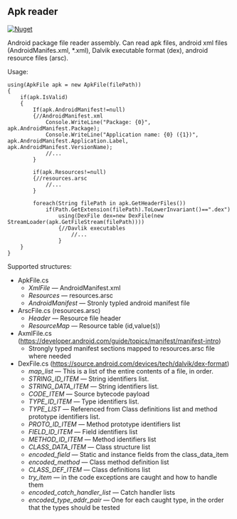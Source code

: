 ## Apk reader

[![Nuget](https://img.shields.io/nuget/v/AlphaOmega.ApkReader)](https://www.nuget.org/packages/AlphaOmega.ApkReader)

Android package file reader assembly. Can read apk files, android xml files (AndroidManifes.xml, *.xml), Dalvik executable format (dex), android resource files (arsc).

Usage:

    using(ApkFile apk = new ApkFile(filePath))
    {
        if(apk.IsValid)
        {
            If(apk.AndroidManifest!=null)
            {//AndroidManifest.xml
                Console.WriteLine("Package: {0}", apk.AndroidManifest.Package);
                Console.WriteLine("Application name: {0} ({1})", apk.AndroidManifest.Application.Label, apk.AndroidManifest.VersionName);
                //...
            }

            if(apk.Resources!=null)
            {//resources.arsc
                //...
            }

            foreach(String filePath in apk.GetHeaderFiles())
                if(Path.GetExtension(filePath).ToLowerInvariant()==".dex")
                    using(DexFile dex=new DexFile(new StreamLoader(apk.GetFileStream(filePath))))
                    {//Davlik executables
                        //...
                    }
        }
    }

Supported structures:
- ApkFile.cs
  - _XmlFile_ &mdash; AndroidManifest.xml
  - _Resources_ &mdash; resources.arsc
  - _AndroidManifest_ &mdash; Stronly typled android manifest file
- ArscFile.cs (resources.arsc)
  - _Header_ &mdash; Resource file header
  - _ResourceMap_ &mdash; Resource table (id,value(s))
- AxmlFile.cs (https://developer.android.com/guide/topics/manifest/manifest-intro)
  - Strongly typed manifest sections mapped to resources.arsc file where needed
- DexFile.cs (https://source.android.com/devices/tech/dalvik/dex-format)
  - _map_list_ &mdash; This is a list of the entire contents of a file, in order.
  - _STRING_ID_ITEM_ &mdash; String identifiers list.
  - _STRING_DATA_ITEM_ &mdash; String identifiers list.
  - _CODE_ITEM_ &mdash; Source bytecode payload
  - _TYPE_ID_ITEM_ &mdash; Type identifiers list.
  - _TYPE_LIST_ &mdash; Referenced from Class definitions list and method prototype identifiers list.
  - _PROTO_ID_ITEM_ &mdash; Method prototype identifiers list
  - _FIELD_ID_ITEM_ &mdash; Field identifiers list
  - _METHOD_ID_ITEM_ &mdash; Method identifiers list
  - _CLASS_DATA_ITEM_ &mdash; Class structure list
  - _encoded_field_ &mdash; Static and instance fields from the class_data_item
  - _encoded_method_ &mdash; Class method definition list
  - _CLASS_DEF_ITEM_ &mdash; Class definitions list
  - _try_item_ &mdash; in the code exceptions are caught and how to handle them
  - _encoded_catch_handler_list_ &mdash; Catch handler lists
  - _encoded_type_addr_pair_ &mdash; One for each caught type, in the order that the types should be tested